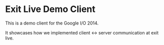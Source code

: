 # Exit Live Demo Client

This is a demo client for the Google I/O 2014.

It showcases how we implemented client <-> server communication at exit live. 